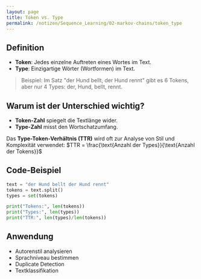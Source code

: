```yaml
---
layout: page
title: Token vs. Type
permalink: /notizen/Sequence_Learning/02-markov-chains/token_type
---
```


## Definition

* **Token**: Jedes einzelne Auftreten eines Wortes im Text.
* **Type**: Einzigartige Wörter (Wortformen) im Text.

> Beispiel: Im Satz "der Hund bellt, der Hund rennt" gibt es 6 Tokens, aber nur 4 Types: der, Hund, bellt, rennt.

## Warum ist der Unterschied wichtig?

* **Token-Zahl** spiegelt die Textlänge wider.
* **Type-Zahl** misst den Wortschatzumfang.

Das **Type-Token-Verhältnis (TTR)** wird oft zur Analyse von Stil und Komplexität verwendet:
$TTR = \frac{\text{Anzahl der Types}}{\text{Anzahl der Tokens}}$

## Code-Beispiel

```python
text = "der Hund bellt der Hund rennt"
tokens = text.split()
types = set(tokens)

print("Tokens:", len(tokens))
print("Types:", len(types))
print("TTR:", len(types)/len(tokens))
```

## Anwendung

* Autorenstil analysieren
* Sprachniveau bestimmen
* Duplicate Detection
* Textklassifikation
